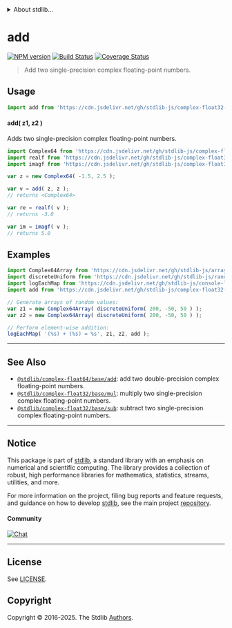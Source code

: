<!--

@license Apache-2.0

Copyright (c) 2021 The Stdlib Authors.

Licensed under the Apache License, Version 2.0 (the "License");
you may not use this file except in compliance with the License.
You may obtain a copy of the License at

   http://www.apache.org/licenses/LICENSE-2.0

Unless required by applicable law or agreed to in writing, software
distributed under the License is distributed on an "AS IS" BASIS,
WITHOUT WARRANTIES OR CONDITIONS OF ANY KIND, either express or implied.
See the License for the specific language governing permissions and
limitations under the License.

-->


<details>
  <summary>
    About stdlib...
  </summary>
  <p>We believe in a future in which the web is a preferred environment for numerical computation. To help realize this future, we've built stdlib. stdlib is a standard library, with an emphasis on numerical and scientific computation, written in JavaScript (and C) for execution in browsers and in Node.js.</p>
  <p>The library is fully decomposable, being architected in such a way that you can swap out and mix and match APIs and functionality to cater to your exact preferences and use cases.</p>
  <p>When you use stdlib, you can be absolutely certain that you are using the most thorough, rigorous, well-written, studied, documented, tested, measured, and high-quality code out there.</p>
  <p>To join us in bringing numerical computing to the web, get started by checking us out on <a href="https://github.com/stdlib-js/stdlib">GitHub</a>, and please consider <a href="https://opencollective.com/stdlib">financially supporting stdlib</a>. We greatly appreciate your continued support!</p>
</details>

# add

[![NPM version][npm-image]][npm-url] [![Build Status][test-image]][test-url] [![Coverage Status][coverage-image]][coverage-url] <!-- [![dependencies][dependencies-image]][dependencies-url] -->

> Add two single-precision complex floating-point numbers.

<section class="intro">

</section>

<!-- /.intro -->



<section class="usage">

## Usage

```javascript
import add from 'https://cdn.jsdelivr.net/gh/stdlib-js/complex-float32-base-add@deno/mod.js';
```

#### add( z1, z2 )

Adds two single-precision complex floating-point numbers.

```javascript
import Complex64 from 'https://cdn.jsdelivr.net/gh/stdlib-js/complex-float32-ctor@deno/mod.js';
import realf from 'https://cdn.jsdelivr.net/gh/stdlib-js/complex-float32-real@deno/mod.js';
import imagf from 'https://cdn.jsdelivr.net/gh/stdlib-js/complex-float32-imag@deno/mod.js';

var z = new Complex64( -1.5, 2.5 );

var v = add( z, z );
// returns <Complex64>

var re = realf( v );
// returns -3.0

var im = imagf( v );
// returns 5.0
```

</section>

<!-- /.usage -->

<section class="examples">

## Examples

<!-- eslint no-undef: "error" -->

```javascript
import Complex64Array from 'https://cdn.jsdelivr.net/gh/stdlib-js/array-complex64@deno/mod.js';
import discreteUniform from 'https://cdn.jsdelivr.net/gh/stdlib-js/random-array-discrete-uniform@deno/mod.js';
import logEachMap from 'https://cdn.jsdelivr.net/gh/stdlib-js/console-log-each-map@deno/mod.js';
import add from 'https://cdn.jsdelivr.net/gh/stdlib-js/complex-float32-base-add@deno/mod.js';

// Generate arrays of random values:
var z1 = new Complex64Array( discreteUniform( 200, -50, 50 ) );
var z2 = new Complex64Array( discreteUniform( 200, -50, 50 ) );

// Perform element-wise addition:
logEachMap( '(%s) + (%s) = %s', z1, z2, add );
```

</section>

<!-- /.examples -->

<!-- C interface documentation. -->



<!-- Section for related `stdlib` packages. Do not manually edit this section, as it is automatically populated. -->

<section class="related">

* * *

## See Also

-   <span class="package-name">[`@stdlib/complex-float64/base/add`][@stdlib/complex/float64/base/add]</span><span class="delimiter">: </span><span class="description">add two double-precision complex floating-point numbers.</span>
-   <span class="package-name">[`@stdlib/complex-float32/base/mul`][@stdlib/complex/float32/base/mul]</span><span class="delimiter">: </span><span class="description">multiply two single-precision complex floating-point numbers.</span>
-   <span class="package-name">[`@stdlib/complex-float32/base/sub`][@stdlib/complex/float32/base/sub]</span><span class="delimiter">: </span><span class="description">subtract two single-precision complex floating-point numbers.</span>

</section>

<!-- /.related -->

<!-- Section for all links. Make sure to keep an empty line after the `section` element and another before the `/section` close. -->


<section class="main-repo" >

* * *

## Notice

This package is part of [stdlib][stdlib], a standard library with an emphasis on numerical and scientific computing. The library provides a collection of robust, high performance libraries for mathematics, statistics, streams, utilities, and more.

For more information on the project, filing bug reports and feature requests, and guidance on how to develop [stdlib][stdlib], see the main project [repository][stdlib].

#### Community

[![Chat][chat-image]][chat-url]

---

## License

See [LICENSE][stdlib-license].


## Copyright

Copyright &copy; 2016-2025. The Stdlib [Authors][stdlib-authors].

</section>

<!-- /.stdlib -->

<!-- Section for all links. Make sure to keep an empty line after the `section` element and another before the `/section` close. -->

<section class="links">

[npm-image]: http://img.shields.io/npm/v/@stdlib/complex-float32-base-add.svg
[npm-url]: https://npmjs.org/package/@stdlib/complex-float32-base-add

[test-image]: https://github.com/stdlib-js/complex-float32-base-add/actions/workflows/test.yml/badge.svg?branch=main
[test-url]: https://github.com/stdlib-js/complex-float32-base-add/actions/workflows/test.yml?query=branch:main

[coverage-image]: https://img.shields.io/codecov/c/github/stdlib-js/complex-float32-base-add/main.svg
[coverage-url]: https://codecov.io/github/stdlib-js/complex-float32-base-add?branch=main

<!--

[dependencies-image]: https://img.shields.io/david/stdlib-js/complex-float32-base-add.svg
[dependencies-url]: https://david-dm.org/stdlib-js/complex-float32-base-add/main

-->

[chat-image]: https://img.shields.io/gitter/room/stdlib-js/stdlib.svg
[chat-url]: https://app.gitter.im/#/room/#stdlib-js_stdlib:gitter.im

[stdlib]: https://github.com/stdlib-js/stdlib

[stdlib-authors]: https://github.com/stdlib-js/stdlib/graphs/contributors

[umd]: https://github.com/umdjs/umd
[es-module]: https://developer.mozilla.org/en-US/docs/Web/JavaScript/Guide/Modules

[deno-url]: https://github.com/stdlib-js/complex-float32-base-add/tree/deno
[deno-readme]: https://github.com/stdlib-js/complex-float32-base-add/blob/deno/README.md
[umd-url]: https://github.com/stdlib-js/complex-float32-base-add/tree/umd
[umd-readme]: https://github.com/stdlib-js/complex-float32-base-add/blob/umd/README.md
[esm-url]: https://github.com/stdlib-js/complex-float32-base-add/tree/esm
[esm-readme]: https://github.com/stdlib-js/complex-float32-base-add/blob/esm/README.md
[branches-url]: https://github.com/stdlib-js/complex-float32-base-add/blob/main/branches.md

[stdlib-license]: https://raw.githubusercontent.com/stdlib-js/complex-float32-base-add/main/LICENSE

<!-- <related-links> -->

[@stdlib/complex/float64/base/add]: https://github.com/stdlib-js/complex-float64-base-add/tree/deno

[@stdlib/complex/float32/base/mul]: https://github.com/stdlib-js/complex-float32-base-mul/tree/deno

[@stdlib/complex/float32/base/sub]: https://github.com/stdlib-js/complex-float32-base-sub/tree/deno

<!-- </related-links> -->

</section>

<!-- /.links -->
